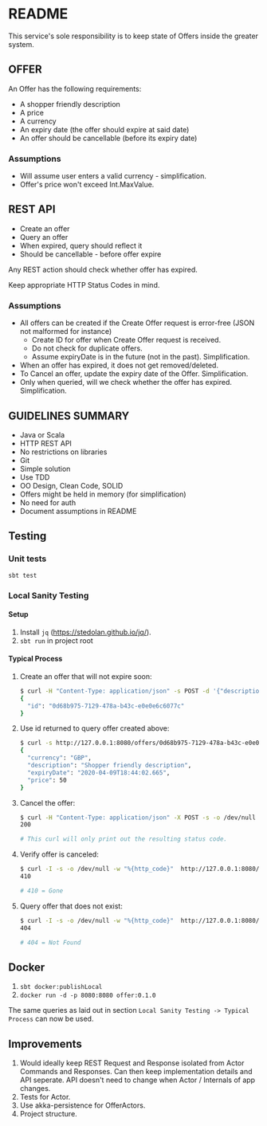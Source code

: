 # README

This service's sole responsibility is to keep state of Offers inside the greater system.

## OFFER

An Offer has the following requirements:
 - A shopper friendly description
 - A price
 - A currency
 - An expiry date (the offer should expire at said date)
 - An offer should be cancellable (before its expiry date)
 
### Assumptions

- Will assume user enters a valid currency - simplification.
- Offer's price won't exceed Int.MaxValue.
 
## REST API 

- Create an offer
- Query an offer
- When expired, query should reflect it
- Should be cancellable - before offer expire

Any REST action should check whether offer has expired.

Keep appropriate HTTP Status Codes in mind. 

### Assumptions

- All offers can be created if the Create Offer request is error-free (JSON not malformed for instance)
  - Create ID for offer when Create Offer request is received.
  - Do not check for duplicate offers.
  - Assume expiryDate is in the future (not in the past). Simplification.
- When an offer has expired, it does not get removed/deleted.
- To Cancel an offer, update the expiry date of the Offer. Simplification.
- Only when queried, will we check whether the offer has expired. Simplification.

## GUIDELINES SUMMARY

- Java or Scala
- HTTP REST API
- No restrictions on libraries
- Git
- Simple solution
- Use TDD
- OO Design, Clean Code, SOLID
- Offers might be held in memory (for simplification)
- No need for auth
- Document assumptions in README

## Testing

### Unit tests

`sbt test`

### Local Sanity Testing

#### Setup

1. Install `jq` (https://stedolan.github.io/jq/).
2. `sbt run` in project root

#### Typical Process

1. Create an offer that will not expire soon: 
    ```bash
    $ curl -H "Content-Type: application/json" -s POST -d '{"description": "Shopper friendly description", "price": 50, "currency": "GBP", "expiryDate": "2020-04-09T18:44:02.665"}' http://127.0.0.1:8080/offers/ | jq
    {
      "id": "0d68b975-7129-478a-b43c-e0e0e6c6077c"
    }
    ```
2. Use id returned to query offer created above:
    ```bash
    $ curl -s http://127.0.0.1:8080/offers/0d68b975-7129-478a-b43c-e0e0e6c6077c | jq
    {
      "currency": "GBP",
      "description": "Shopper friendly description",
      "expiryDate": "2020-04-09T18:44:02.665",
      "price": 50
    }
    ```
3. Cancel the offer:
    ```bash
    $ curl -H "Content-Type: application/json" -X POST -s -o /dev/null -w "%{http_code}" -d '{"id": "0d68b975-7129-478a-b43c-e0e0e6c6077c"}' http://127.0.0.1:8080/offers/ | jq
    200
    
    # This curl will only print out the resulting status code. 
    ```
4. Verify offer is canceled:
    ```bash
    $ curl -I -s -o /dev/null -w "%{http_code}"  http://127.0.0.1:8080/offers/0d68b975-7129-478a-b43c-e0e0e6c6077c | jq
    410
    
    # 410 = Gone
    ```
5. Query offer that does not exist:
    ```bash
    $ curl -I -s -o /dev/null -w "%{http_code}"  http://127.0.0.1:8080/offers/8cfb11bf-4fae-4054-bae1-7b084c67b378 | jq
    404
    
    # 404 = Not Found
    ```

## Docker 

1. `sbt docker:publishLocal`
2. `docker run -d -p 8080:8080 offer:0.1.0`

The same queries as laid out in section `Local Sanity Testing -> Typical Process` can now be used.

## Improvements

1. Would ideally keep REST Request and Response isolated from Actor Commands and Responses. Can then keep implementation
details and API seperate. API doesn't need to change when Actor / Internals of app changes.
2. Tests for Actor.
3. Use akka-persistence for OfferActors.
4. Project structure.
